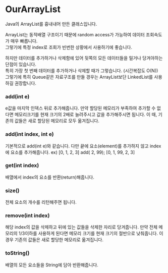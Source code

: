# OurArrayList
Java의 ArrayList를 흉내내어 만든 클래스입니다.  
  
ArrayList는 동적배열 구조이기 때문에 random access가 가능하여 데이터 조회속도가 매우 빠릅니다.  
그렇기에 특정 index로 조회가 빈번한 상황에서 사용하기에 좋습니다.
  
하지만 데이터를 추가하거나 삭제함에 있어 뒷쪽의 모든 데이터들을 밀거나 당겨야하는 단점이 있습니다.  
특히 가장 첫 번째 데이터를 추가하거나 삭제할 때가 그렇습니다. (시간복잡도 O(N))  
그렇기에 특히 Queue같은 자료구조를 만들 경우는 ArrayList보단 LinkedList를 사용하길 권장합니다.

### add(int e)
e값을 마지막 인덱스 뒤로 추가해줍니다.
만약 할당된 메모리가 부족하여 추가할 수 없다면 메모리크기를 현재 크기의 2배로 늘려주시고 값을 추가해주시면 됩니다.
이 때, 기존의 값들은 새로 할당된 메모리로 모두 옮겨집니다.

### add(int index, int e)
기본적으로 add(int e)와 같습니다.
다만 끝에 요소(element)를 추가하지 않고 index에 요소를 추가해줍니다.
ex)
[0, 1, 2, 3]
add( 2, 99);
[0, 1, 99, 2, 3]

### get(int index)
배열에서 index의 요소를 반환(return)해줍니다.

### size()
전체 요소의 개수를 리턴해주면 됩니다.

### remove(int index)
해당 index의 값을 삭제하고 뒤에 있는 값들을 삭제한 자리로 당겨줍니다.
만약 전체 메모리의 1/3이하를 사용하게 된다면 메모리 크기를 현재 크기의 절반으로 낮춰줍니다.
이 경우 기존의 값들은 새로 할당한 메모리로 옮겨집니다.

### toString()
배열의 모든 요소들을 String에 담아 반환해줍니다.
